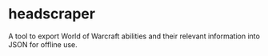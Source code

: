 # headscraper
A tool to export World of Warcraft abilities and their relevant information into JSON for offline use.
